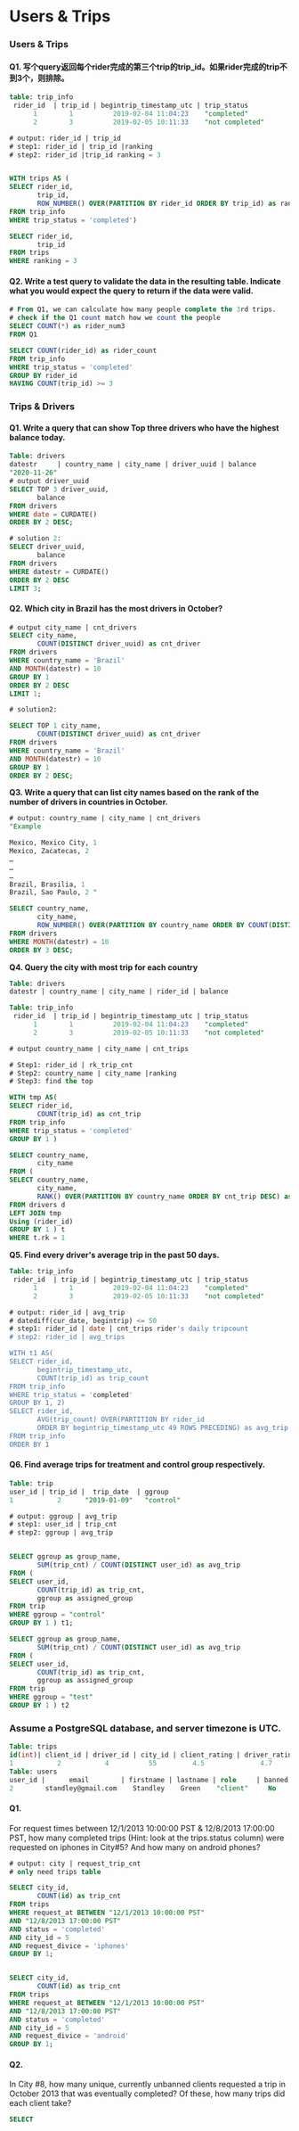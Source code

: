 # Users & Trips

### Users & Trips 

#### Q1. 写个query返回每个rider完成的第三个trip的trip\_id。如果rider完成的trip不到3个，则排除。

```sql
table: trip_info 
 rider_id  | trip_id | begintrip_timestamp_utc | trip_status
      1        1          2019-02-04 11:04:23    "completed"
      2        3          2019-02-05 10:11:33    "not completed"

# output: rider_id | trip_id
# step1: rider_id | trip_id |ranking
# step2: rider_id |trip_id ranking = 3 


WITH trips AS (
SELECT rider_id, 
	   trip_id, 
	   ROW_NUMBER() OVER(PARTITION BY rider_id ORDER BY trip_id) as ranking
FROM trip_info
WHERE trip_status = 'completed') 

SELECT rider_id, 
	   trip_id 
FROM trips 
WHERE ranking = 3 
```

#### Q2. Write a test query to validate the data in the resulting table. Indicate what you would expect the query to return if the data were valid.

```sql
# From Q1, we can calculate how many people complete the 3rd trips. 
# check if the Q1 count match how we count the people 
SELECT COUNT(*) as rider_num3
FROM Q1

SELECT COUNT(rider_id) as rider_count
FROM trip_info 
WHERE trip_status = 'completed'
GROUP BY rider_id 
HAVING COUNT(trip_id) >= 3 
```

### Trips & Drivers

#### Q1. Write a query that can show Top three drivers who have the highest balance today. 

```sql
Table: drivers 
datestr     | country_name | city_name | driver_uuid | balance 
"2020-11-26"
# output driver_uuid 
SELECT TOP 3 driver_uuid, 
       balance  
FROM drivers 
WHERE date = CURDATE()
ORDER BY 2 DESC;  

# solution 2: 
SELECT driver_uuid, 
       balance 
FROM drivers 
WHERE datestr = CURDATE()
ORDER BY 2 DESC 
LIMIT 3; 
```

####  Q2. Which city in Brazil has the most drivers in October? 

```sql
# output city_name | cnt_drivers
SELECT city_name, 
       COUNT(DISTINCT driver_uuid) as cnt_driver
FROM drivers 
WHERE country_name = 'Brazil'
AND MONTH(datestr) = 10
GROUP BY 1 
ORDER BY 2 DESC 
LIMIT 1; 

# solution2: 

SELECT TOP 1 city_name, 
       COUNT(DISTINCT driver_uuid) as cnt_driver
FROM drivers 
WHERE country_name = 'Brazil'
AND MONTH(datestr) = 10
GROUP BY 1 
ORDER BY 2 DESC; 
```

**Q3. Write a query that can list city names based on the rank of the number of drivers in countries in October.**

```sql
# output: country_name | city_name | cnt_drivers
"Example

Mexico, Mexico City, 1 
Mexico, Zacatecas, 2 
…
…
…
Brazil, Brasilia, 1 
Brazil, Sao Paulo, 2 "

SELECT country_name,
       city_name, 
       ROW_NUMBER() OVER(PARTITION BY country_name ORDER BY COUNT(DISTINCT driver_uuid) DESC) as ranking       
FROM drivers 
WHERE MONTH(datestr) = 10
ORDER BY 3 DESC; 
```

**Q4. Query the city with most trip for each country** 

```sql
Table: drivers 
datestr | country_name | city_name | rider_id | balance 

Table: trip_info 
 rider_id  | trip_id | begintrip_timestamp_utc | trip_status
      1        1          2019-02-04 11:04:23    "completed"
      2        3          2019-02-05 10:11:33    "not completed"

# output country_name | city_name | cnt_trips

# Step1: rider_id | rk_trip_cnt
# Step2: country_name | city_name |ranking
# Step3: find the top 

WITH tmp AS(
SELECT rider_id, 
       COUNT(trip_id) as cnt_trip
FROM trip_info 
WHERE trip_status = 'completed'
GROUP BY 1 ) 

SELECT country_name, 
       city_name
FROM (
SELECT country_name, 
       city_name,
       RANK() OVER(PARTITION BY country_name ORDER BY cnt_trip DESC) as rk  
FROM drivers d 
LEFT JOIN tmp 
Using (rider_id)
GROUP BY 1 ) t 
WHERE t.rk = 1 
```

**Q5. Find every driver's average trip in the past 50 days.** 

```sql
Table: trip_info 
 rider_id  | trip_id | begintrip_timestamp_utc | trip_status
      1        1          2019-02-04 11:04:23    "completed"
      2        3          2019-02-05 10:11:33    "not completed"

# output: rider_id | avg_trip
# datediff(cur_date, begintrip) <= 50 
# step1: rider_id | date | cnt_trips rider's daily tripcount
# step2: rider_id | avg_trips

WITH t1 AS(
SELECT rider_id, 
       begintrip_timestamp_utc,
       COUNT(trip_id) as trip_count
FROM trip_info 
WHERE trip_status = 'completed'
GROUP BY 1, 2)
SELECT rider_id, 
       AVG(trip_count) OVER(PARTITION BY rider_id 
       ORDER BY begintrip_timestamp_utc 49 ROWS PRECEDING) as avg_trip
FROM trip_info 
ORDER BY 1   
```

#### Q6. Find average trips for treatment and control group respectively. 

```sql
Table: trip 
user_id | trip_id |  trip_date  | ggroup
1           2      "2019-01-09"   "control"

# output: ggroup | avg_trip
# step1: user_id | trip_cnt 
# step2: ggroup | avg_trip


SELECT ggroup as group_name,
       SUM(trip_cnt) / COUNT(DISTINCT user_id) as avg_trip
FROM (
SELECT user_id, 
       COUNT(trip_id) as trip_cnt, 
       ggroup as assigned_group
FROM trip 
WHERE ggroup = "control"
GROUP BY 1 ) t1; 

SELECT ggroup as group_name,
       SUM(trip_cnt) / COUNT(DISTINCT user_id) as avg_trip
FROM (
SELECT user_id, 
       COUNT(trip_id) as trip_cnt, 
       ggroup as assigned_group
FROM trip 
WHERE ggroup = "test"
GROUP BY 1 ) t2
```

### Assume a PostgreSQL database, and server timezone is UTC. 

```sql
Table: trips
id(int)| client_id | driver_id | city_id | client_rating | driver_rating | request_device | status    |  predicted_eta   | actual_eta | request_at 
1           2           4          55         4.5              4.7            "android"    "completed"     14                 20       2019-11-03 11:34:45
Table: users
user_id |      email        | firstname | lastname | role     | banned | creationtime
2        standley@gmail.com    Standley    Green    "client"     No      2018-04-05 11:34:45
```

#### Q1. For request times between 12/1/2013 10:00:00 PST & 12/8/2013 17:00:00 PST, how many completed trips \(Hint: look at the trips.status column\) were requested on iphones in City\#5? And how many on android phones?

```sql
# output: city | request_trip_cnt 
# only need trips table 

SELECT city_id, 
       COUNT(id) as trip_cnt 
FROM trips 
WHERE request_at BETWEEN "12/1/2013 10:00:00 PST" 
AND "12/8/2013 17:00:00 PST"
AND status = 'completed'
AND city_id = 5 
AND request_divice = 'iphones'
GROUP BY 1; 


SELECT city_id, 
       COUNT(id) as trip_cnt 
FROM trips 
WHERE request_at BETWEEN "12/1/2013 10:00:00 PST" 
AND "12/8/2013 17:00:00 PST"
AND status = 'completed'
AND city_id = 5 
AND request_divice = 'android'
GROUP BY 1; 
```

#### Q2. In City \#8, how many unique, currently unbanned clients requested a trip in October  2013 that was eventually completed? Of these, how many trips did  each client take?

```sql
SELECT 
```

